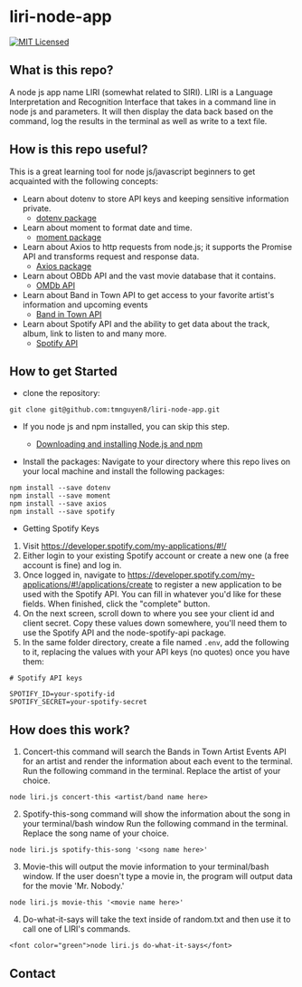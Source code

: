 # liri-node-app
[![MIT Licensed](https://img.shields.io/badge/license-MIT-blue.svg)](LICENSE)


## What is this repo?
A node js app name LIRI (somewhat related to SIRI). LIRI is a Language Interpretation and Recognition Interface that takes in a command line in node js and parameters. It will then display the data back based on the command, log the results in the terminal as well as write to a text file.

## How is this repo useful?
This is a great learning tool for node js/javascript beginners to get acquainted with the following concepts:
  * Learn about dotenv to store API keys and keeping sensitive information private.
    * [dotenv package](https://www.npmjs.com/package/dotenv)
  * Learn about moment to format date and time.
    * [moment package](https://www.npmjs.com/package/moment)
  * Learn about Axios to http requests from node.js; it supports the Promise API and transforms request and response data.
    * [Axios package](https://www.npmjs.com/package/axios)
  * Learn about OBDb API and the vast movie database that it contains.
    * [OMDb API](http://www.omdbapi.com/)
  * Learn about Band in Town API to get access to your favorite artist's information and upcoming events
    * [Band in Town API](https://app.swaggerhub.com/apis-docs/Bandsintown/PublicAPI/3.0.0)
  * Learn about Spotify API and the ability to get data about the track, album, link to listen to and many more. 
    * [Spotify API](https://www.npmjs.com/package/node-spotify-api)


## How to get Started
* clone the repository:
```git
git clone git@github.com:tmnguyen8/liri-node-app.git
```
* If you node js and npm installed, you can skip this step.
  * [Downloading and installing Node.js and npm](https://docs.npmjs.com/downloading-and-installing-node-js-and-npm)

* Install the packages:
Navigate to your directory where this repo lives on your local machine and install the following packages:
```git
npm install --save dotenv
npm install --save moment
npm install --save axios
npm install --save spotify
```
* Getting Spotify Keys
1. Visit https://developer.spotify.com/my-applications/#!/
2. Either login to your existing Spotify account or create a new one (a free account is fine) and log in.
3. Once logged in, navigate to https://developer.spotify.com/my-applications/#!/applications/create to register a new application to be used with the Spotify API. You can fill in whatever you'd like for these fields. When finished, click the "complete" button.
4. On the next screen, scroll down to where you see your client id and client secret. Copy these values down somewhere, you'll need them to use the Spotify API and the node-spotify-api package.
5. In the same folder directory, create a file named ```.env```, add the following to it, replacing the values with your API keys (no quotes) once you have them:
```git
# Spotify API keys

SPOTIFY_ID=your-spotify-id
SPOTIFY_SECRET=your-spotify-secret
```
## How does this work?
1. Concert-this command will search the Bands in Town Artist Events API for an artist and render the information about each event to the terminal. Run the following command in the terminal. Replace the artist of your choice.

 ```node liri.js concert-this <artist/band name here>```

2. Spotify-this-song command will show the information about the song in your terminal/bash window Run the following command in the terminal. Replace the song name of your choice.

 ```node liri.js spotify-this-song '<song name here>'```

3. Movie-this will output the movie information to your terminal/bash window. If the user doesn't type a movie in, the program will output data for the movie 'Mr. Nobody.'

 ```node liri.js movie-this '<movie name here>'```

4. Do-what-it-says will take the text inside of random.txt and then use it to call one of LIRI's commands.

```<font color="green">node liri.js do-what-it-says</font>```

## Contact

